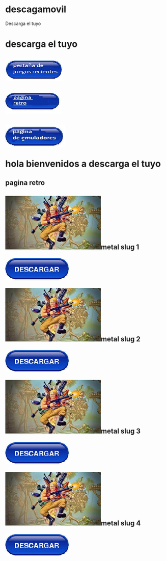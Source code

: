 # descagamovil
<html>
<head>
Descarga el tuyo
<h1>descarga el tuyo<p><a href="https://carlis2.github.io/descarga-el-tuyo/"><img src="hola.jpg"><p><a><p><img src="hola2.jpg"><p><a><img src="1.jpg"><p></a>
</head>


<body>hola bienvenidos a descarga el tuyo<p>
<h2>pagina retro<h2>
</p>


<img src="me.jpg">metal slug 1<p><a href="http://www.mediafire.com/file/1qylx6sq1yldn0u/Metal_Slug_1.rar/file"><p><img src="descarga.jpg"><p></a><img src="me.jpg">metal slug 2 <p><a href="http://www.mediafire.com/file/wf66y0mepmrp21q/Metal_Slug_2_By_GBMTutoriales.rar/file"><img src="descarga.jpg"></p>
</a>
<img src="me.jpg">metal slug 3</p><a href="https://www.mediafire.com/file/o19jpdz58knot9v/TANKMAN+PRERELEASE+by+KadeDe3v+-+Kade+Engine.rar/file"><img src="descarga.jpg"><p><a><img src="me.jpg">metal slug 4<p><a href="https://mega.nz/file/OxplzQgI#AhwiZBn87BoO0lqlw6CBnTVQuBgsUhG90gtHSIYzpYs"><img src="descarga.jpg"><a></a>
</a>


</body>



</html>
